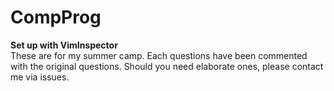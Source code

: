 # CompProg

**Set up with VimInspector**  
These are for my summer camp. Each questions have been commented with the original questions. Should you need elaborate ones, please contact me via issues.
